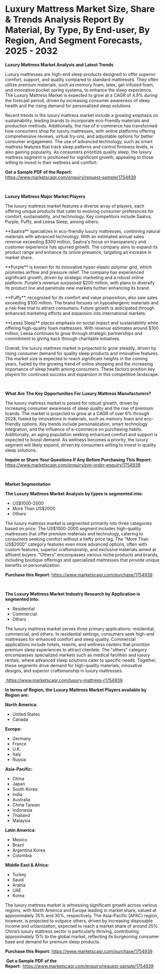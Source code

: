 <p><h1>Luxury Mattress Market Size, Share & Trends Analysis Report By Material, By Type, By End-user, By Region, And Segment Forecasts, 2025 - 2032</h1></p><p><strong>Luxury Mattress Market Analysis and Latest Trends</strong></p>
<p><p>Luxury mattresses are high-end sleep products designed to offer superior comfort, support, and quality compared to standard mattresses. They often utilize premium materials, such as memory foam, latex, gel-infused foam, and innovative pocket spring systems, to enhance the sleep experience. The Luxury Mattress Market is expected to grow at a CAGR of 4.9% during the forecast period, driven by increasing consumer awareness of sleep health and the rising demand for personalized sleep solutions.</p><p>Recent trends in the luxury mattress market include a growing emphasis on sustainability, leading brands to incorporate eco-friendly materials and production methods. Additionally, the rise of e-commerce has transformed how consumers shop for luxury mattresses, with online platforms offering comprehensive reviews, virtual try-ons, and adjustable options for better consumer engagement. The use of advanced technology, such as smart mattress features that track sleep patterns and control firmness levels, is also gaining popularity. As consumers prioritize quality sleep, the luxury mattress segment is positioned for significant growth, appealing to those willing to invest in their wellness and comfort.</p></p>
<p><strong>Get a Sample PDF of the Report:&nbsp;</strong> <a href="https://www.marketscagr.com/enquiry/request-sample/1754939?utm_campaign=2454&utm_medium=2&utm_source=Github&utm_content=ia&utm_term=15042025&utm_id=luxury-mattress">https://www.marketscagr.com/enquiry/request-sample/1754939</a></p>
<p>&nbsp;</p>
<p><strong>Luxury Mattress Major Market Players</strong></p>
<p><p>The luxury mattress market features a diverse array of players, each offering unique products that cater to evolving consumer preferences for comfort, sustainability, and technology. Key competitors include Saatva, Purple, Puffy, and Leesa Sleep, among others.</p><p>**Saatva** specializes in eco-friendly luxury mattresses, combining natural materials with advanced technology. With an estimated annual sales revenue exceeding $300 million, Saatva's focus on transparency and customer experience has spurred growth. The company aims to expand its product range and enhance its online presence, targeting an increase in market share.</p><p>**Purple** is known for its innovative hyper-elastic polymer grid, which promotes airflow and pressure relief. The company has experienced significant growth, driven by strategic marketing and a robust online platform. Purple's revenue surpassed $200 million, with plans to diversify its product line and penetrate new markets further enhancing its brand.</p><p>**Puffy**, recognized for its comfort and value proposition, also saw sales exceeding $100 million. The brand focuses on hypoallergenic materials and a risk-free trial to attract consumers. Future growth is anticipated through enhanced marketing efforts and expansion into international markets.</p><p>**Leesa Sleep** places emphasis on social impact and sustainability while offering high-quality foam mattresses. With revenue estimates around $100 million, Leesa continues to grow through strategic partnerships and commitment to giving back through charitable initiatives.</p><p>Overall, the luxury mattress market is projected to grow steadily, driven by rising consumer demand for quality sleep products and innovative features. The market size is expected to reach significant heights in the coming years, fueled by the growing trend of online shopping and the increasing importance of sleep health among consumers. These factors position key players for continued success and expansion in this competitive landscape.</p></p>
<p>&nbsp;</p>
<p><strong>What Are The Key Opportunities For Luxury Mattress Manufacturers?</strong></p>
<p><p>The luxury mattress market is poised for robust growth, driven by increasing consumer awareness of sleep quality and the rise of premium brands. The market is projected to grow at a CAGR of over 6% through 2028, fueled by innovations in materials, such as memory foam and eco-friendly options. Key trends include personalization, smart technology integration, and the influence of e-commerce on purchasing habits. Additionally, an aging population seeking enhanced comfort and support is expected to boost demand. As wellness becomes a priority, the luxury segment will likely expand, driven by consumers willing to invest in quality sleep solutions.</p></p>
<p><strong>Inquire or Share Your Questions If Any Before Purchasing This Report:</strong> <a href="https://www.marketscagr.com/enquiry/pre-order-enquiry/1754939?utm_campaign=2454&utm_medium=2&utm_source=Github&utm_content=ia&utm_term=15042025&utm_id=luxury-mattress">https://www.marketscagr.com/enquiry/pre-order-enquiry/1754939</a></p>
<p>&nbsp;</p>
<p><strong>Market Segmentation</strong></p>
<p><strong>The Luxury Mattress Market Analysis by types is segmented into:</strong></p>
<p><ul><li>US$1000-2000</li><li>More Than US$2000</li><li>Others</li></ul></p>
<p><p>The luxury mattress market is segmented primarily into three categories based on price. The US$1000-2000 segment includes high-quality mattresses that offer premium materials and technology, catering to consumers seeking comfort without a hefty price tag. The "More Than US$2000" category features even more advanced options, often with custom features, superior craftsmanship, and exclusive materials aimed at affluent buyers. "Others" encompasses various niche products and brands, including boutique offerings and specialized mattresses that provide unique benefits or personalization.</p></p>
<p><strong>Purchase this Report:&nbsp;</strong><a href="https://www.marketscagr.com/purchase/1754939?utm_campaign=2454&utm_medium=2&utm_source=Github&utm_content=ia&utm_term=15042025&utm_id=luxury-mattress">https://www.marketscagr.com/purchase/1754939</a></p>
<p>&nbsp;</p>
<p><strong>The Luxury Mattress Market Industry Research by Application is segmented into:</strong></p>
<p><ul><li>Residential</li><li>Commercial</li><li>Others</li></ul></p>
<p><p>The luxury mattress market serves three primary applications: residential, commercial, and others. In residential settings, consumers seek high-end mattresses for enhanced comfort and sleep quality. Commercial applications include hotels, resorts, and wellness centers that prioritize premium sleep experiences to attract clientele. The "others" category encompasses specialized markets such as medical facilities and luxury rentals, where advanced sleep solutions cater to specific needs. Together, these segments drive demand for high-quality materials, innovative designs, and superior craftsmanship in luxury mattresses.</p></p>
<p><a href="https://www.marketscagr.com/luxury-mattress-r1754939?utm_campaign=2454&utm_medium=2&utm_source=Github&utm_content=ia&utm_term=15042025&utm_id=luxury-mattress">&nbsp;https://www.marketscagr.com/luxury-mattress-r1754939</a></p>
<p><strong>In terms of Region, the Luxury Mattress Market Players available by Region are:</strong></p>
<p>
    <p> <strong> North America: </strong>
        <ul>
            <li>United States</li>
            <li>Canada</li>
        </ul>
        </p> 
    <p> <strong> Europe: </strong>
        <ul>
            <li>Germany</li>
            <li>France</li>
            <li>U.K.</li>
            <li>Italy</li>
            <li>Russia</li>
        </ul>
        </p> 
    <p> <strong> Asia-Pacific: </strong>
        <ul>
            <li>China</li>
            <li>Japan</li>
            <li>South Korea</li>
            <li>India</li>
            <li>Australia</li>
            <li>China Taiwan</li>
            <li>Indonesia</li>
            <li>Thailand</li>
            <li>Malaysia</li>
        </ul>
        </p> 
    <p> <strong> Latin America: </strong>
        <ul>
            <li>Mexico</li>
            <li>Brazil</li>
            <li>Argentina Korea</li>
            <li>Colombia</li>
        </ul>
        </p> 
    <p> <strong> Middle East & Africa: </strong>
        <ul>
            <li>Turkey</li>
            <li>Saudi</li>
            <li>Arabia</li>
            <li>UAE</li>
            <li>Korea</li>
        </ul>
    </p>
    </p>
<p><p>The luxury mattress market is witnessing significant growth across various regions, with North America and Europe leading in market share, valued at approximately 35% and 30%, respectively. The Asia-Pacific (APAC) region, however, is projected to outpace others, driven by increasing disposable income and urbanization, expected to reach a market share of around 25%. China’s luxury mattress sector is particularly thriving, contributing approximately 15% to the global market, reflecting its burgeoning consumer base and demand for premium sleep products.</p></p>
<p><strong>Purchase this Report: </strong><a href="https://www.marketscagr.com/purchase/1754939?utm_campaign=2454&utm_medium=2&utm_source=Github&utm_content=ia&utm_term=15042025&utm_id=luxury-mattress">https://www.marketscagr.com/purchase/1754939</a></p>
<p>&nbsp;<strong>Get a Sample PDF of the Report:&nbsp;&nbsp;</strong><a href="https://www.marketscagr.com/enquiry/request-sample/1754939?utm_campaign=2454&utm_medium=2&utm_source=Github&utm_content=ia&utm_term=15042025&utm_id=luxury-mattress">https://www.marketscagr.com/enquiry/request-sample/1754939</a></p>
<p><strong></strong></p>
<p><p></p><p></p><p></p></p>